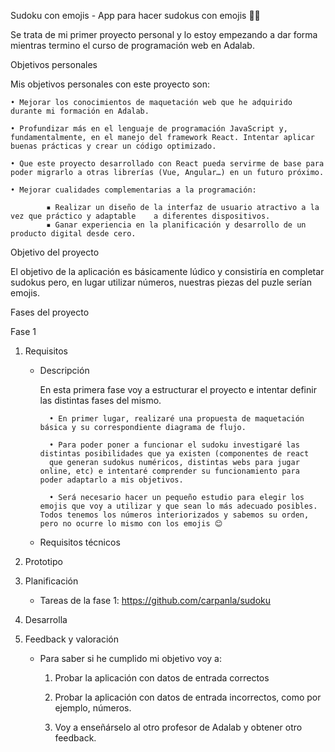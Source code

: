 ﻿Sudoku con emojis - App para hacer sudokus con emojis 🤪🤪

Se trata de mi primer proyecto personal y lo estoy empezando a dar forma mientras termino el curso de programación web en Adalab.

Objetivos personales

Mis objetivos personales con este proyecto son:

    • Mejorar los conocimientos de maquetación web que he adquirido durante mi formación en Adalab.

    • Profundizar más en el lenguaje de programación JavaScript y, fundamentalmente, en el manejo del framework React. Intentar aplicar buenas prácticas y crear un código optimizado.

    • Que este proyecto desarrollado con React pueda servirme de base para poder migrarlo a otras librerías (Vue, Angular…) en un futuro próximo.

    • Mejorar cualidades complementarias a la programación:

            ▪ Realizar un diseño de la interfaz de usuario atractivo a la vez que práctico y adaptable    a diferentes dispositivos.
            ▪ Ganar experiencia en la planificación y desarrollo de un producto digital desde cero.


Objetivo del proyecto

El objetivo de la aplicación es básicamente lúdico y consistiría en completar sudokus pero, en lugar utilizar números, nuestras piezas del puzle serían emojis.

Fases del proyecto

Fase 1

1. Requisitos

    - Descripción

        En esta primera fase voy a estructurar el proyecto e intentar definir las distintas fases del mismo.

            • En primer lugar, realizaré una propuesta de maquetación básica y su correspondiente diagrama de flujo. 

            • Para poder poner a funcionar el sudoku investigaré las distintas posibilidades que ya existen (componentes de react 
            que generan sudokus numéricos, distintas webs para jugar online, etc) e intentaré comprender su funcionamiento para poder adaptarlo a mis objetivos.

            • Será necesario hacer un pequeño estudio para elegir los emojis que voy a utilizar y que sean lo más adecuado posibles. Todos tenemos los números interiorizados y sabemos su orden, pero no ocurre lo mismo con los emojis 😊

    - Requisitos técnicos

2. Prototipo

3. Planificación

    - Tareas de la fase 1: https://github.com/carpanla/sudoku

4. Desarrolla

5. Feedback y valoración

    - Para saber si he cumplido mi objetivo voy a:

        1. Probar la aplicación con datos de entrada correctos

        2. Probar la aplicación con datos de entrada incorrectos, como por ejemplo, números.

        3. Voy a enseñárselo al otro profesor de Adalab y obtener otro feedback.




